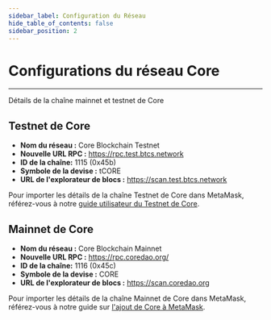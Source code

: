 ```yaml
---
sidebar_label: Configuration du Réseau
hide_table_of_contents: false
sidebar_position: 2
---
```


# Configurations du réseau Core

---

Détails de la chaîne mainnet et testnet de Core

## Testnet de Core

- **Nom du réseau :** Core Blockchain Testnet
- **Nouvelle URL RPC :** https://rpc.test.btcs.network
- **ID de la chaîne:** 1115 (0x45b)
- **Symbole de la devise :** tCORE
- **URL de l'explorateur de blocs :** https://scan.test.btcs.network

Pour importer les détails de la chaîne Testnet de Core dans MetaMask, référez-vous à notre [guide utilisateur du Testnet de Core](./core-testnet-wallet-config.md).

## Mainnet de Core

- **Nom du réseau :** Core Blockchain Mainnet
- **Nouvelle URL RPC :** https://rpc.coredao.org/
- **ID de la chaîne:** 1116 (0x45c)
- **Symbole de la devise :** CORE
- **URL de l'explorateur de blocs :** https://scan.coredao.org

Pour importer les détails de la chaîne Mainnet de Core dans MetaMask, référez-vous à notre guide sur [l'ajout de Core à MetaMask](https://medium.com/@core_dao/add-core-to-metamask-7b1dd90041ce).
